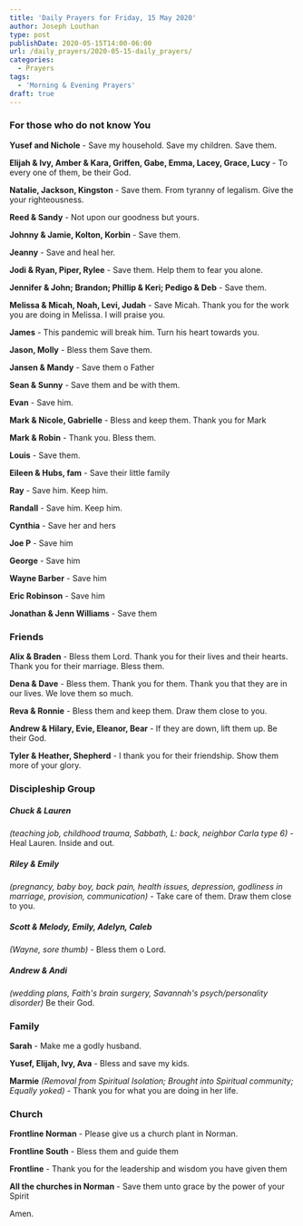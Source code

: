```yaml
---
title: 'Daily Prayers for Friday, 15 May 2020'
author: Joseph Louthan
type: post
publishDate: 2020-05-15T14:00-06:00
url: /daily_prayers/2020-05-15-daily_prayers/
categories:
  - Prayers
tags:
  - 'Morning & Evening Prayers'
draft: true
---
```

### For those who do not know You

**Yusef and Nichole** - Save my household. Save my children. Save them.

**Elijah & Ivy, Amber & Kara, Griffen, Gabe, Emma, Lacey, Grace, Lucy** - To every one of them, be their God.

**Natalie, Jackson, Kingston** - Save them. From tyranny of legalism. Give the your righteousness.

**Reed & Sandy** - Not upon our goodness but yours.

**Johnny & Jamie, Kolton, Korbin** - Save them.

**Jeanny** - Save and heal her.

**Jodi & Ryan, Piper, Rylee** - Save them. Help them to fear you alone.

**Jennifer & John; Brandon; Phillip & Keri; Pedigo & Deb** - Save them.

**Melissa & Micah, Noah, Levi, Judah** - Save Micah. Thank you for the work you are doing in Melissa. I will praise you.

**James** - This pandemic will break him. Turn his heart towards you.

**Jason, Molly** - Bless them Save them.

**Jansen & Mandy** - Save them o Father

**Sean & Sunny** - Save them and be with them.

**Evan** - Save him.

**Mark & Nicole, Gabrielle** - Bless and keep them. Thank you for Mark

**Mark & Robin** - Thank you. Bless them.

**Louis** - Save them.

**Eileen & Hubs, fam** - Save their little family 

**Ray** - Save him. Keep him.

**Randall** - Save him. Keep him.

**Cynthia** - Save her and hers

**Joe P** - Save him

**George** - Save him

**Wayne Barber** - Save him

**Eric Robinson** - Save him

**Jonathan & Jenn Williams** - Save them



### Friends

**Alix & Braden** - Bless them Lord. Thank you for their lives and their hearts. Thank you for their marriage. Bless them.

**Dena & Dave** - Bless them. Thank you for them. Thank you that they are in our lives. We love them so much.

**Reva & Ronnie** - Bless them and keep them. Draw them close to you.

**Andrew & Hilary, Evie, Eleanor, Bear** - If they are down, lift them up. Be their God.

**Tyler & Heather, Shepherd** - I thank you for their friendship. Show them more of your glory.



### Discipleship Group

##### Chuck & Lauren

*(teaching job, childhood trauma, Sabbath, L: back, neighbor Carla type 6)* - Heal Lauren. Inside and out.

##### Riley & Emily

*(pregnancy, baby boy, back pain, health issues, depression, godliness in marriage, provision, communication)* - Take care of them. Draw them close to you.

##### Scott & Melody, Emily, Adelyn, Caleb

*(Wayne, sore thumb)* - Bless them o Lord.

##### Andrew & Andi

*(wedding plans, Faith's brain surgery, Savannah's psych/personality disorder)* Be their God.



### Family

**Sarah** - Make me a godly husband. 

**Yusef, Elijah, Ivy, Ava** - Bless and save my kids.

**Marmie** *(Removal from Spiritual Isolation; Brought into Spiritual community; Equally yoked)* - Thank you for what you are doing in her life.



### Church

**Frontline Norman** - Please give us a church plant in Norman.

**Frontline South** - Bless them and guide them

**Frontline** - Thank you for the leadership and wisdom you have given them

**All the churches in Norman** - Save them unto grace by the power of your Spirit

Amen.

